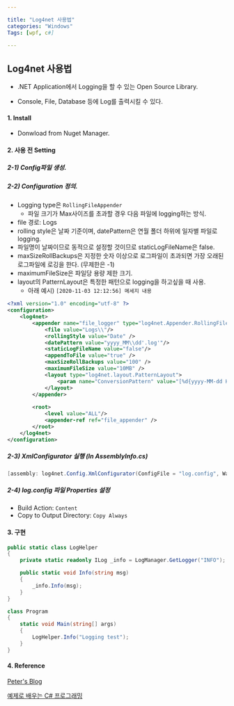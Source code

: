 ```yaml
---

title: "Log4net 사용법"
categories: "Windows"
Tags: [wpf, c#]

---
```




## Log4net 사용법

- .NET Application에서 Logging을 할 수 있는 Open Source Library.

- Console, File, Database 등에 Log를 출력시킬 수 있다.



#### 1. Install

- Donwload from Nuget Manager.



#### 2. 사용 전 Setting

##### 2-1) Config파일 생성. 

##### 2-2) Configuration 정의.

- Logging type은 `RollingFileAppender`
  - 파일 크기가 Max사이즈를 초과할 경우 다음 파일에 logging하는 방식.
-  file 경로: Logs
- rolling style은 날짜 기준이며, datePattern은 연월 폴더 하위에 일자별 파일로 logging.
- 파일명이 날짜이므로 동적으로 설정할 것이므로 staticLogFileName은 false.
- maxSizeRollBackups은 지정한 숫자 이상으로 로그파일이 초과되면 가장 오래된 로그파일에 로깅을 한다. (무제한은 -1)
- maximumFileSize은 파일당 용량 제한 크기.
- layout의 PatternLayout은 특정한 패턴으로 logging을 하고싶을 때 사용.
  - 아래 예시)  `[2020-11-03 12:12:56] 메세지 내용`

```xml
<?xml version="1.0" encoding="utf-8" ?>
<configuration>
	<log4net>
		<appender name="file_logger" type="log4net.Appender.RollingFileAppender">
			<file value="Logs\\"/>
			<rollingStyle value="Date" />
			<datePattern value="yyyy_MM\\dd'.log'"/>
			<staticLogFileName value="false"/>
			<appendToFile value="true" />
			<maxSizeRollBackups value="100" />
			<maximumFileSize value="10MB" />
			<layout type="log4net.layout.PatternLayout">
				<param name="ConversionPattern" value="[%d{yyyy-MM-dd HH:mm:ss}] %message %newline" />
			</layout>
		</appender>
		
        <root>
            <level value="ALL"/>
			<appender-ref ref="file_appender" />
        </root>
	</log4net>
</configuration>
```

##### 2-3) XmlConfigurator 실행 (In AssemblyInfo.cs)

```c#
[assembly: log4net.Config.XmlConfigurator(ConfigFile = "log.config", Watch = true)]
```

##### 2-4) log.config 파일 Properties 설정

- Build Action: `Content`
- Copy to Output Directory: `Copy Always`



#### 3. 구현

```c#
public static class LogHelper
{
	private static readonly ILog _info = LogManager.GetLogger("INFO");

	public static void Info(string msg)
	{
		_info.Info(msg);
	}
}

class Program
{
    static void Main(string[] args)
    {
        LogHelper.Info("Logging test");
    }
}
```



#### 4. Reference

[Peter's Blog](https://gracefulprograming.tistory.com/122)

[예제로 배우는 C# 프로그래밍](https://www.csharpstudy.com/Practical/Prac-log4net.aspx)

